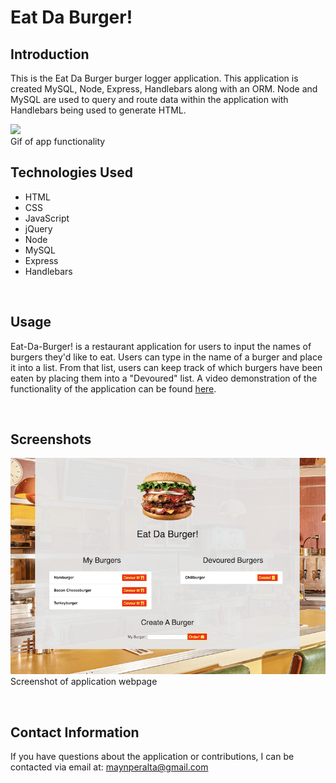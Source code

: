 # Eat Da Burger!

## Introduction
This is the Eat Da Burger burger logger application. This application is created MySQL, Node, Express, Handlebars along with an ORM. Node and MySQL are used to query and route data within the application with Handlebars being used to generate HTML.
<br/>

![](public/assets/img/burger.gif)
<br/>
    Gif of app functionality

## Technologies Used
* HTML
* CSS
* JavaScript
* jQuery
* Node
* MySQL
* Express
* Handlebars
  
<br/> 

## Usage
Eat-Da-Burger! is a restaurant application for users to input the names of burgers they'd like to eat. Users can type in the name of a burger and place it into a list. From that list, users can keep track of which burgers have been eaten by placing them into a "Devoured" list. A video demonstration of the functionality of the application can be found [here](https://youtu.be/hfP5SDb8Dk0).

<br/>

## Screenshots

![](public/assets/img/homepic.png)
<br/>
    Screenshot of application webpage

<br/>



## Contact Information
If you have questions about the application or contributions, I can be contacted via email at:
<maynperalta@gmail.com>
<br/>

